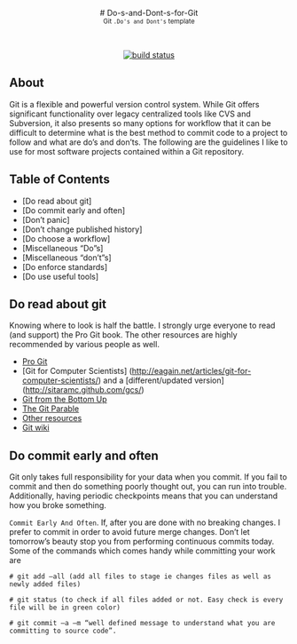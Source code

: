

<p align="center">
# Do-s-and-Dont-s-for-Git
    <br>
    <small>Git <code>.Do's and Dont's</code> template</small>
</p>
<br>
<p align="center">
    <a href="https://travis-ci.org/dvcs/gitignore"><img src="https://img.shields.io/travis/dvcs/gitignore.svg?longCache=true&style=flat-square" alt="build status"></a>
</p>


## About

Git is a flexible and powerful version control system. While Git offers significant functionality over legacy centralized tools like CVS and Subversion, it also presents so many options for workflow that it can be difficult to determine what is the best method to commit code to a project to follow and what are do’s and don’ts. 
The following are the guidelines I like to use for most software projects contained within a Git repository. 


## Table of Contents

- [Do read about git]
- [Do commit early and often]
- [Don’t panic]
- [Don’t change published history]
- [Do choose a workflow]
- [Miscellaneous “Do”s]
- [Miscellaneous “don’t”s]
- [Do enforce standards]
- [Do use useful tools]



## Do read about git
Knowing where to look is half the battle. I strongly urge everyone to read (and support) the Pro Git book. The other resources are highly recommended by various people as well.

- [Pro Git]( http://git-scm.com/book/)
- [Git for Computer Scientists] (http://eagain.net/articles/git-for-computer-scientists/) and a [different/updated version] (http://sitaramc.github.com/gcs/)
- [Git from the Bottom Up](https://jwiegley.github.io/git-from-the-bottom-up/)
- [The Git Parable](http://tom.preston-werner.com/2009/05/19/the-git-parable.html)
- [Other resources](http://git-scm.com/documentation)
- [Git wiki](http://git.wiki.kernel.org/)


## Do commit early and often
Git only takes full responsibility for your data when you commit. If you fail to commit and then do something poorly thought out, you can run into trouble. Additionally, having periodic checkpoints means that you can understand how you broke something.


`Commit Early And Often`. If, after you are done with no breaking changes. I prefer to commit in order to avoid future merge changes. Don’t let tomorrow’s beauty stop you from performing continuous commits today.
Some of the commands which comes handy while committing your work are 



```
# git add –all (add all files to stage ie changes files as well as newly added files)

# git status (to check if all files added or not. Easy check is every file will be in green color)

# git commit –a –m “well defined message to understand what you are committing to source code”.

